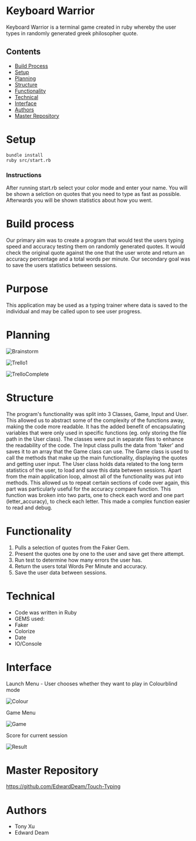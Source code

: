# Keyboard Warrior 

Keyboard Warrior is a terminal game created in ruby whereby the user types in randomly generated greek philosopher quote.

## Contents
* [Build Process](#Build-Process)
* [Setup](#setup)
* [Planning](#Plan)
* [Structure](#Structure)
* [Functionality](#Functionality)
* [Technical](#Technical)
* [Interface](#Interface)
* [Authors](#Authors)
* [Master Repository](#Master-Repository)

# Setup
```
bundle install
ruby src/start.rb
```
### Instructions
After running start.rb select your color mode and enter your name. You will be shown a selction on quotes that you need to type as fast as possible. Afterwards  you will be shown statistics about how you went.

# Build process
Our primary aim was to create a program that would test the users typing speed and accuracy testing them on  randomly generated quotes. It would check the original quote against the one that the user wrote and return an accuracy percentage and a total words per minute.
Our secondary goal was to save the users statistics between sessions.

# Purpose
This application may be used as a typing trainer where data is saved to the individual and may be called upon to see user progress.

# Planning

![Brainstorm](docs/Plan.jpg)

![Trello1](docs/Trello.png)

![TrelloComplete](docs/CompletedTrello.png)

# Structure
The program's functionality was split into 3 Classes, Game, Input and User. This allowed us to abstract some of the complexity of the functions away, making the code more readable. It has the added benefit of encapsulating variables that were only used in specific functions (eg. only storing the file path in the User class).
The classes were put in separate files to enhance the readability of the code. The Input class pulls the data from 'faker' and saves it to an array that the Game class can use.  The Game class is used to call the methods that make up the main functionality, displaying the quotes and getting user input. The User class holds data related to the long term statistics of the user, to load and save this data between sessions.
Apart from the main application loop, almost all of the functionality was put into methods. This allowed us to repeat certain sections of code over again, this part was particularly useful for the accuracy compare function. This function was broken into two parts, one to check each word and one part (letter_accuracy), to check each letter. This made a complex function easier to read and debug.

# Functionality
1. Pulls a selection of quotes from the Faker Gem.
2. Present the quotes one by one to the user and save get there attempt.
3. Run test to determine how many errors the user has.
4. Return the users total Words Per Minute and accuracy.
5. Save the user data between sessions.

# Technical
* Code was written in Ruby
* GEMS used:
* Faker
* Colorize
* Date
* IO/Console

# Interface

Launch Menu - User chooses whether they want to play in Colourblind mode

![Colour](docs/Colourblind.png)


Game Menu

![Game](docs/StartGame.png)

Score for current session

![Result](docs/Results.png)

# Master Repository
https://github.com/EdwardDeam/Touch-Typing

# Authors
* Tony Xu
* Edward Deam

